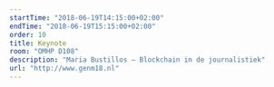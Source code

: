 ```yaml
---
startTime: "2018-06-19T14:15:00+02:00"
endTime: "2018-06-19T15:15:00+02:00"
order: 10
title: Keynote
room: "OMHP D108"
description: "Maria Bustillos – Blockchain in de journalistiek"
url: "http://www.genm18.nl"
---
```

